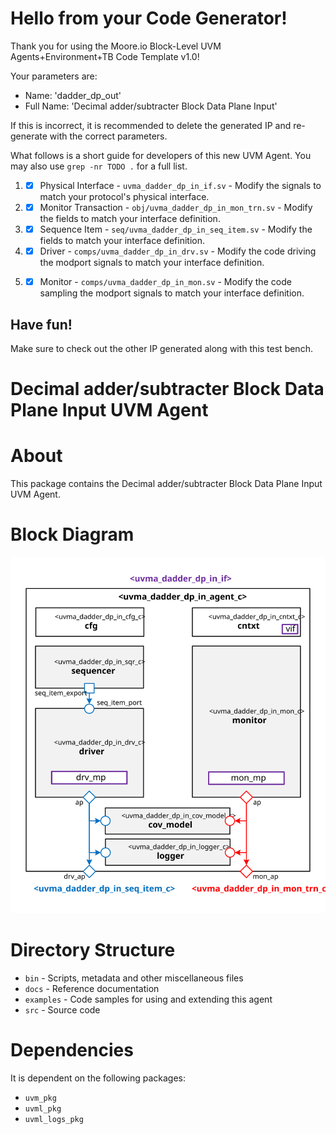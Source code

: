 # Hello from your Code Generator!
Thank you for using the Moore.io Block-Level UVM Agents+Environment+TB Code Template v1.0!

Your parameters are:
* Name: 'dadder_dp_out'
* Full Name: 'Decimal adder/subtracter Block Data Plane Input'

If this is incorrect, it is recommended to delete the generated IP and re-generate with the correct parameters.

What follows is a short guide for developers of this new UVM Agent. You may also use `grep -nr TODO .` for a full list.


 1. - [x] Physical Interface - `uvma_dadder_dp_in_if.sv` - Modify the signals to match your protocol's physical interface.
 1. - [x] Monitor Transaction - `obj/uvma_dadder_dp_in_mon_trn.sv` - Modify the fields to match your interface definition.
 1. - [x] Sequence Item - `seq/uvma_dadder_dp_in_seq_item.sv` - Modify the fields to match your interface definition.
 1. - [x] Driver - `comps/uvma_dadder_dp_in_drv.sv` - Modify the code driving the modport signals to match your interface definition.
 1. - [x] Monitor - `comps/uvma_dadder_dp_in_mon.sv` - Modify the code sampling the modport signals to match your interface definition.


## Have fun!
Make sure to check out the other IP generated along with this test bench.




# Decimal adder/subtracter Block Data Plane Input UVM Agent


# About
This package contains the Decimal adder/subtracter Block Data Plane Input UVM Agent.


# Block Diagram
![alt text](./docs/agent_block_diagram.svg "Decimal adder/subtracter Block Data Plane Input UVM Agent Block Diagram")

# Directory Structure
* `bin` - Scripts, metadata and other miscellaneous files
* `docs` - Reference documentation
* `examples` - Code samples for using and extending this agent
* `src` - Source code


# Dependencies
It is dependent on the following packages:

* `uvm_pkg`
* `uvml_pkg`
* `uvml_logs_pkg`